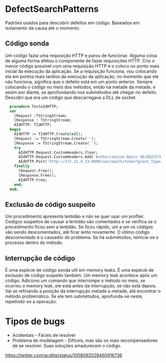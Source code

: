 # DefectSearchPatterns
Padrões usados para descobrir defeitos em código. Baseados em isolamento da causa até o momento.

## Código sonda
Um código fazia uma requisição HTTP e parou de funcionar. Alguma coisa de alguma forma afetou o componente de fazer requisições HTTP.
Crio o menor código possível com uma requisição HTTP e o coloco no ponto mais inicial da execução da aplicação.
Se a requisição funciona, vou colocando ela em pontos mais tardios da execução da aplicação, no momento que ele não funciona, significa que o defeito está em um ponto anterior.
Sempre colocando o código no meio dos métodos, então na metade da metade, e assim por diante, se aprofundando nos submétodos até chegar no defeito.
Descobri que era um código que descarregava a DLL de socket.

```pascal
  procedure TesteIdHTTP;
  var
    lRequest :TStringStream;
    lResponse : TStringStream;
    AIdHTTP: TIdHTTP;
  begin
    AIdHTTP := TIdHTTP.Create(nil);
    lRequest := TStringStream.Create('');
    lResponse := TStringStream.Create('');
    try
      AIdHTTP.Request.CustomHeaders.Clear;
      AIdHTTP.Request.CustomHeaders.Add('Authorization:Basic UEc6Q2JCYkYybjRGbzlD');
      AIdHTTP.Post('http://172.21.4.13:8080/uas/oauth/token?grant_type=password&username=FULANO&password=abc123', lRequest, lResponse);
    finally
      lRequest.Free();
      lResponse.Free();
      AIdHTTP.Free;
    end;
  end;
```

## Exclusão de código suspeito
Um procedimento apresenta lentidão e não se quer usar um profiler. Códigos suspeitos de causar a lentidão são comentados e se verifica se o procedimento ficou sem a lentidão. Se ficou rápido, um a um os códigos vão sendo descomentados, até ficar lento novamente. O último código descomentado é o causador do problema. Se há submétodos, reinicia-se o processo dentro do método.

## Interrupção de código
É uma espécie de código sonda util em memory leaks.
É uma espécie de exclusão de código suspeito também.
Um memory leak acontece após um código. Adiciono um comando que interrompe o método no meio, se ocorreu o memory leak, ele está antes da interrupção, se não está depois. Vai se refinando a posição da interrupção metade a metade, até encontrar o método problemático. Se ele tem submétodos, aprofunda-se neste, repetindo-se a operação.

# Tipos de bugs

- Acidentais - Fáceis de resolver
- Problema de modelagem - Dificeis, mas são os mais recompensadores de se resolver. Suas soluções amadurecem o código.

https://twitter.com/acdlite/status/1058092028460916736
